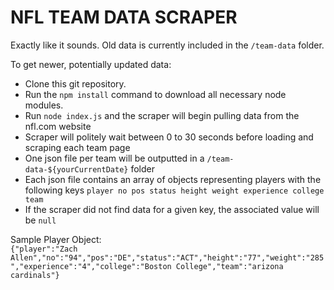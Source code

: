 # NFL TEAM DATA SCRAPER

Exactly like it sounds. Old data is currently included in the `/team-data` folder.  

To get newer, potentially updated data:
- Clone this git repository.
- Run the `npm install` command to download all necessary node modules.
- Run `node index.js` and the scraper will begin pulling data from the nfl.com website
- Scraper will politely wait between 0 to 30 seconds before loading and scraping each team page
- One json file per team will be outputted in a `/team-data-${yourCurrentDate}` folder
- Each json file contains an array of objects representing players with the following keys `player no pos status height weight experience college team`
- If the scraper did not find data for a given key, the associated value will be `null`  
  
    
Sample Player Object:  
`{"player":"Zach Allen","no":"94","pos":"DE","status":"ACT","height":"77","weight":"285","experience":"4","college":"Boston College","team":"arizona cardinals"}`



